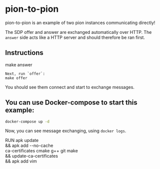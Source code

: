 # pion-to-pion
pion-to-pion is an example of two pion instances communicating directly!

The SDP offer and answer are exchanged automatically over HTTP.
The `answer` side acts like a HTTP server and should therefore be ran first.

## Instructions
make answer
```
Next, run `offer`:
make offer
```

You should see them connect and start to exchange messages.

## You can use Docker-compose to start this example:
```sh
docker-compose up -d
```

Now, you can see message exchanging, using `docker logs`.

RUN apk update \
 && apk add --no-cache \
        ca-certificates cmake g++ git make \
 && update-ca-certificates \
 && apk add vim